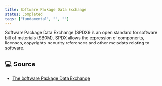 ```yaml
---
title: Software Package Data Exchange
status: Completed
tags: ["fundamental", "", ""]
---
```


Software Package Data Exchange (SPDX9 is an open standard for software bill of materials (SBOM). 
SPDX allows the expression of components, licenses, copyrights, security references and other metadata relating to software. 

## 💻 Source

* [The Software Package Data Exchange](https://spdx.dev/)
